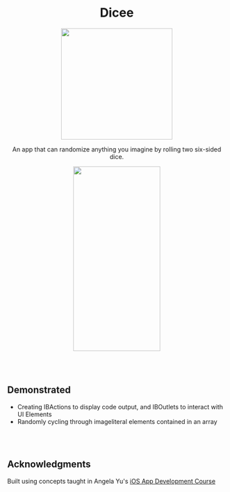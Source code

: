 <h1 align="center"> Dicee </h1>

<p align="center">
<img width="256" height="256" img src="https://user-images.githubusercontent.com/67071345/84956343-d3f37500-b0ad-11ea-862f-34e0fb054a48.png">
</p>

<p align="center">
An app that can randomize anything you imagine by rolling two six-sided dice.
</p>

<p align="center">
<img width="200" height="425" img src="https://user-images.githubusercontent.com/67071345/84952505-ec13c600-b0a6-11ea-84fe-7c6ebb17ccb8.gif">
</p>

<br/>
<br/>

## Demonstrated
- Creating IBActions to display code output, and IBOutlets to interact with UI Elements
- Randomly cycling through imageliteral elements contained in an array

<br/>
<br/>

## Acknowledgments
Built using concepts taught in Angela Yu's [iOS App Development Course](https://www.udemy.com/course/ios-13-app-development-bootcamp/)
